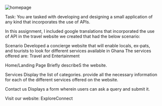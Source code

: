 ![homepage](https://github.com/waseprisca0/APIs_individual_assignment/assets/117096121/7aa79f3c-09a9-43d3-b46d-a41152c215f0)

Task:
You are tasked with developing and designing a small application of any kind that incorporates the use of APIs.

In this assignment, I included google translations that incorporated the use of API in the travel website we created that had the below scenario:

Scenario
Developed a concierge website that will enable locals, ex-pats, and tourists to look for different services available in Ghana
The services offered are: Travel and Entertainment

Home/Landing Page
Briefly describeS the website.

Services
Display the list of categories. provide all the necessary information for each of the different services offered on the website.

Contact us
Displays a form wherein users can ask a query and submit it.

Visit our website:
ExploreConnect
